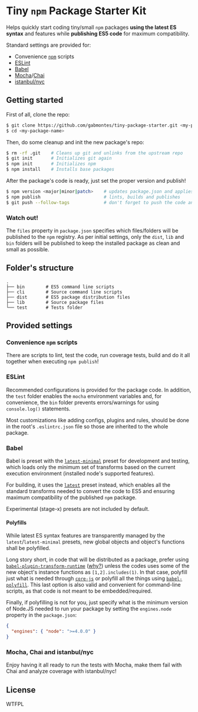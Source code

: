 # Tiny `npm` Package Starter Kit

Helps quickly start coding tiny/small `npm` packages **using the latest ES syntax** and features while **publishing ES5 code** for maximum compatibility.

Standard settings are provided for:

- Convenience [`npm`](https://docs.npmjs.com/misc/scripts) scripts
- [ESLint](http://eslint.org/)
- [Babel](http://babeljs.io/)
- [Mocha](https://mochajs.org/)/[Chai](http://chaijs.com/)
- [istanbul/nyc](https://istanbul.js.org)

## Getting started

First of all, clone the repo:

```bash
$ git clone https://github.com/gabmontes/tiny-package-starter.git <my-package-name>
$ cd <my-package-name>
```

Then, do some cleanup and init the new package's repo:

```bash
$ rm -rf .git    # Cleans up git and unlinks from the upstream repo
$ git init       # Initializes git again
$ npm init       # Initializes npm
$ npm install    # Installs base packages
```

After the package's code is ready, just set the proper version and publish!

```bash
$ npm version <major|minor|patch>    # updates package.json and applies tag
$ npm publish                        # lints, builds and publishes
$ git push --follow-tags             # don't forget to push the code and tags!
```

### Watch out!

The `files` property in `package.json` specifies which files/folders will be published to the `npm` registry. As per initial settings, only the `dist`, `lib` and `bin` folders will be published to keep the installed package as clean and small as possible.

## Folder's structure

```
.
├── bin        # ES5 command line scripts
├── cli        # Source command line scripts
├── dist       # ES5 package distribution files
├── lib        # Source package files
└── test       # Tests folder
```

## Provided settings

### Convenience `npm` scripts

There are scripts to lint, test the code, run coverage tests, build and do it all together when executing `npm publish`!

### ESLint

Recommended configurations is provided for the package code. In addition, the `test` folder enables the `mocha` environment variables and, for convenience, the `bin` folder prevents errors/warnings for using `console.log()` statements.

Most customizations like adding configs, plugins and rules, should be done in the root's `.eslintrc.json` file so those are inherited to the whole package.

### Babel

Babel is preset with the [`latest-minimal`](https://github.com/gabmontes/babel-preset-latest-minimal) preset for development and testing, which loads only the minimum set of transforms based on the current execution environment (installed node's supported features).

For building, it uses the [`latest`](http://babeljs.io/docs/plugins/preset-latest/) preset instead, which enables all the standard transforms needed to convert the code to ES5 and ensuring maximum compatibility of the published `npm` package.

Experimental (stage-x) presets are not included by default.

#### Polyfills

While latest ES syntax features are transparently managed by the `latest`/`latest-minimal` presets, new global objects and object's functions shall be polyfilled.

Long story short, in code that will be distributed as a package, prefer using [`babel-plugin-transform-runtime`](http://babeljs.io/docs/plugins/transform-runtime/) ([why?](http://babeljs.io/docs/plugins/transform-runtime/)) unless the codes uses some of the new object's instance functions as `[1,2].includes(1)`. In that case, polyfill just what is needed through [`core-js`](https://github.com/zloirock/core-js) or polyfill all the things using [`babel-polyfill`](http://babeljs.io/docs/usage/polyfill/). This last option is also valid and convenient for command-line scripts, as that code is not meant to be embedded/required.

Finally, if polyfilling is not for you, just specify what is the minimum version of Node.JS needed to run your package by setting the `engines.node` property in the `package.json`:

```json
{
  "engines": { "node": ">=4.0.0" }
}
```

### Mocha, Chai and istanbul/nyc

Enjoy having it all ready to run the tests with Mocha, make them fail with Chai and analyze coverage with istanbul/nyc!

## License

WTFPL
